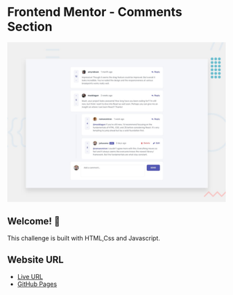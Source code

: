 # Frontend Mentor - Comments Section

![Design preview for the Comments Section coding challenge](./design/desktop-preview.jpg)

## Welcome! 👋

This challenge is built with HTML,Css and Javascript.

## Website URL

- [Live URL](https://coderaishya.github.io/FrontendMentorProjects/comments-section/index.html)
- [GitHub Pages](https://coderaishya.github.io/FrontendMentorProjects/comments-section/index.html)

